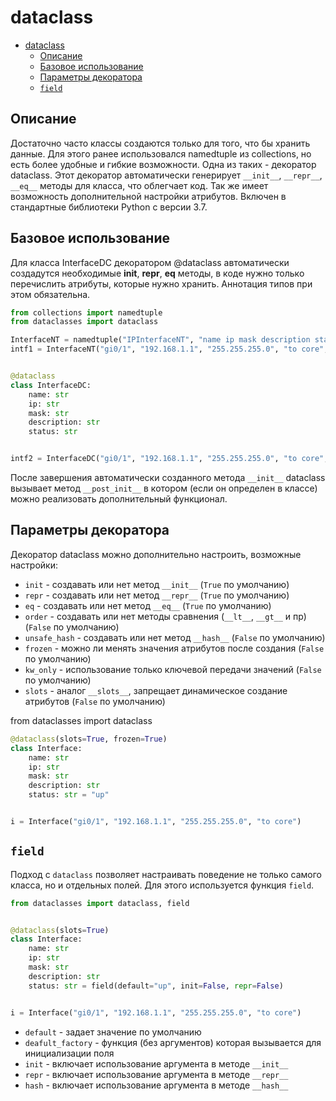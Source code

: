 # dataclass

- [dataclass](#dataclass)
  - [Описание](#описание)
  - [Базовое использование](#базовое-использование)
  - [Параметры декоратора](#параметры-декоратора)
  - [`field`](#field)

## Описание

Достаточно часто классы создаются только для того, что бы хранить данные. Для этого ранее использовался namedtuple из collections, но есть более удобные и гибкие возможности. Одна из таких - декоратор dataclass. Этот декоратор автоматически генерирует `__init__`, `__repr__`, `__eq__` методы для класса, что облегчает код. Так же имеет возможность дополнительной настройки атрибутов. Включен в стандартные библиотеки Python с версии 3.7.

## Базовое использование

Для класса InterfaceDC декоратором @dataclass автоматически создадутся необходимые __init__, __repr__, __eq__ методы, в коде нужно только перечислить атрибуты, которые нужно хранить. Аннотация типов при этом обязательна.

```python
from collections import namedtuple
from dataclasses import dataclass

InterfaceNT = namedtuple("IPInterfaceNT", "name ip mask description status")
intf1 = InterfaceNT("gi0/1", "192.168.1.1", "255.255.255.0", "to core", "up")


@dataclass
class InterfaceDC:
    name: str
    ip: str
    mask: str
    description: str
    status: str


intf2 = InterfaceDC("gi0/1", "192.168.1.1", "255.255.255.0", "to core", "up")
```

После завершения автоматически созданного метода `__init__` dataclass вызывает метод `__post_init__` в котором (если он определен в классе) можно реализовать дополнительный функционал.

## Параметры декоратора

Декоратор dataclass можно дополнительно настроить, возможные настройки:

- `init` - создавать или нет метод `__init__` (`True` по умолчанию)
- `repr` - создавать или нет метод `__repr__` (`True` по умолчанию)
- `eq` - создавать или нет метод `__eq__` (`True` по умолчанию)
- `order` - создавать или нет методы сравнения (`__lt__`, `__gt__` и пр) (`False` по умолчанию)
- `unsafe_hash` - создавать или нет метод `__hash__` (`False` по умолчанию)
- `frozen` - можно ли менять значения атрибутов после создания (`False` по умолчанию)
- `kw_only` - использование только ключевой передачи значений (`False` по умолчанию)
- `slots` - аналог `__slots__`, запрещает динамическое создание атрибутов (`False` по умолчанию)

from dataclasses import dataclass

```python
@dataclass(slots=True, frozen=True)
class Interface:
    name: str
    ip: str
    mask: str
    description: str
    status: str = "up"


i = Interface("gi0/1", "192.168.1.1", "255.255.255.0", "to core")
```

## `field`

Подход с `dataclass` позволяет настраивать поведение не только самого класса, но и отдельных полей. Для этого используется функция `field`.

```python
from dataclasses import dataclass, field


@dataclass(slots=True)
class Interface:
    name: str
    ip: str
    mask: str
    description: str
    status: str = field(default="up", init=False, repr=False)


i = Interface("gi0/1", "192.168.1.1", "255.255.255.0", "to core")
```

- `default` - задает значение по умолчанию
- `deafult_factory` - функция (без аргументов) которая вызывается для инициализации поля
- `init` - включает использование аргумента в методе `__init__`
- `repr` - включает использование аргумента в методе `__repr__`
- `hash` - включает использование аргумента в методе `__hash__`
